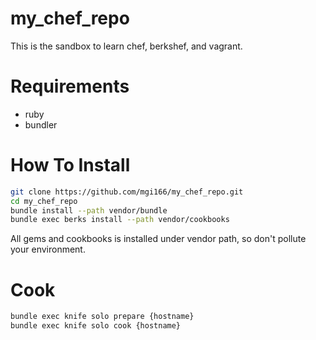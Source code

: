 my_chef_repo
============

This is the sandbox to learn chef, berkshef, and vagrant.

# Requirements

* ruby
* bundler

# How To Install
```zsh
git clone https://github.com/mgi166/my_chef_repo.git
cd my_chef_repo
bundle install --path vendor/bundle
bundle exec berks install --path vendor/cookbooks
```

All gems and cookbooks is installed under vendor path, so don't pollute your environment.

# Cook

```zsh
bundle exec knife solo prepare {hostname}
bundle exec knife solo cook {hostname}
```
